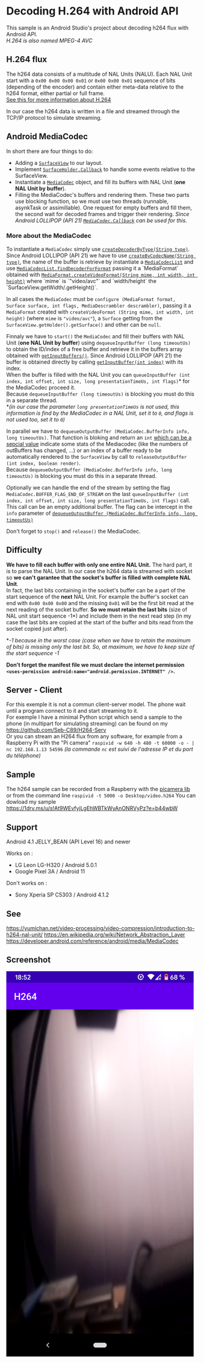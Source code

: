 # Decoding H.264 with Android API

This sample is an Android Studio's project about decoding h264 flux with Android API.\
*H.264 is also named MPEG-4 AVC*

## H.264 flux

The h264 data consists of a multitude of NAL Units (NALU). Each NAL Unit start with a `0x00 0x00 0x00 0x01` or `0x00 0x00 0x01` sequence of bits (depending of the encoder) and contain either meta-data relative to the h264 format, either partial or full frame.\
[See this for more information about H.264](https://yumichan.net/video-processing/video-compression/introduction-to-h264-nal-unit/)

In our case the h264 data is written in a file and streamed through the TCP/IP protocol to simulate streaming.

## Android MediaCodec

In short there are four things to do:

- Adding a [`SurfaceView`](https://developer.android.com/reference/android/view/SurfaceView) to our layout.
- Implement [`SurfaceHolder.Callback`](https://developer.android.com/reference/android/view/SurfaceHolder.Callback) to handle some events relative to the SurfaceView.
- Instantiate a [`MediaCodec`](https://developer.android.com/reference/android/media/MediaCodec) object, and fill its buffers with NAL Unit (**one NAL Unit by buffer**).
- Filling the MediaCodec's buffers and rendering them. These two parts use blocking function, so we must use two threads (runnable, asynkTask or assimillable). One request for empty buffers and fill them, the second wait for decoded frames and trigger their rendering. *Since Android LOLLIPOP (API 21) [`MediaCodec.Callback`](https://developer.android.com/reference/android/media/MediaCodec.Callback) can be used for this.*

### More about the MediaCodec

To instantiate a `MediaCodec` simply use [`createDecoderByType(String type)`](https://developer.android.com/reference/android/media/MediaCodec#createDecoderByType(java.lang.String)). Since Android LOLLIPOP (API 21) we have to use [`createByCodecName(String type)`](https://developer.android.com/reference/android/media/MediaCodec#createByCodecName(java.lang.String)), the name of the buffer is retrieve by instantiate a [`MediaCodecList`](https://developer.android.com/reference/android/media/MediaCodecList) and use [`MediaCodecList.findDecoderForFormat`](https://developer.android.com/reference/android/media/MediaCodecList#findDecoderForFormat(android.media.MediaFormat)) passing it a `MediaFormat` obtained with [`MediaFormat.createVideoFormat(String mime, int width, int height)`](https://developer.android.com/reference/android/media/MediaFormat#createVideoFormat(java.lang.String,%20int,%20int)) where `mime` is `"video/avc"` and `width/height` the `SurfaceView.getWidth/.getHeight()`.

In all cases the `MediaCodec` must be `configure (MediaFormat format, Surface surface, int flags, MediaDescrambler descrambler)`, passing it a `MediaFormat` created with `createVideoFormat (String mime, int width, int height)` (where `mime` is `"video/avc"`), a `Surface` getting from the `SurfaceView.getHolder().getSurface()` and other can be `null`.

Finnaly we have to `start()` the `MediaCodec` and fill their buffers with NAL Unit (**one NAL Unit by buffer**) using `dequeueInputBuffer (long timeoutUs)` to obtain the ID/index of a free buffer and retrieve it in the buffers array obtained with [`getInputBuffers()`](https://developer.android.com/reference/android/media/MediaCodec#getInputBuffers()). Since Android LOLLIPOP (API 21) the buffer is obtained directly by calling [`getInputBuffer(int index)`](https://developer.android.com/reference/android/media/MediaCodec#getInputBuffer(int)) with its index.\
When the buffer is filled with the NAL Unit you can `queueInputBuffer (int index, int offset, int size, long presentationTimeUs, int flags)`\* for the MediaCodec proceed it.\
Because `dequeueInputBuffer (long timeoutUs)` is blocking you must do this in a separate thread.\
\**(in our case the parameter `long presentationTimeUs` is not used, this information is find by the MediaCodec in a NAL Unit, set it to `0`, and flags is not used too, set it to `0`)*

In parallel we have to `dequeueOutputBuffer (MediaCodec.BufferInfo info, long timeoutUs)`. That function is bloking and return an `int` [which can be a sepcial value](https://developer.android.com/reference/android/media/MediaCodec#dequeueOutputBuffer(android.media.MediaCodec.BufferInfo,%20long)) indicate some stats of the Mediacodec (like the numbers of outBuffers has changed, ...) or an index of a buffer ready to be automatically rendered to the `SurfaceView` by call to `releaseOutputBuffer (int index, boolean render)`.\
Because `dequeueOutputBuffer (MediaCodec.BufferInfo info, long timeoutUs)` is blocking you must do this in a separate thread.

Optionally we can handle the end of the stream by setting the flag `MediaCodec.BUFFER_FLAG_END_OF_STREAM` on the last `queueInputBuffer (int index, int offset, int size, long presentationTimeUs, int flags)` call. This call can be an empty additional buffer. The flag can be intercept in the `info` parameter of [`dequeueOutputBuffer (MediaCodec.BufferInfo info, long timeoutUs)`](https://developer.android.com/reference/android/media/MediaCodec#dequeueOutputBuffer(android.media.MediaCodec.BufferInfo,%20long))

Don't forget to `stop()` and `release()` the MediaCodec.

## Difficulty

**We have to fill each buffer with only one entire NAL Unit.**
The hard part, it is to parse the NAL Unit. In our case the h264 data is streamed with socket so **we can't garantee that the socket's buffer is filled with complete NAL Unit**.\
In fact, the last bits containing in the socket's buffer can be a part of the start sequence of the **next** NAL Unit. For example the buffer's socket can end with `0x00 0x00 0x00` and the missing `0x01` will be the first bit read at the next reading of the socket buffer. **So we must retain the last bits** (size of NAL unit start sequence -1\*) and include them in the next read step (in my case the last bits are copied at the start of the buffer and bits read from the socket copied just after).

\**-1 because in the worst case (case when we have to retain the maximum of bits) is missing only the last bit. So, at maximum, we have to keep size of the start sequence -1*

**Don't forget the manifest file we must declare the internet permission `<uses-permission android:name="android.permission.INTERNET" />`.**

## Server - Client

For this exemple it is not a commun client-server model. The phone wait until a program connect to it and start streaming to it.\
For exemple I have a minimal Python script which send a sample to the phone (in multipart for simulating streaming) can be found on my <https://github.com/Seb-C89/H264-Serv>\
Or you can stream an H264 flux from any software, for example from a Raspberry Pi with the "Pi camera" `raspivid -w 640 -h 480 -t 60000 -o - | nc 192.168.1.13 54596` *(la commande `nc` est suivi de l'adresse IP et du port du téléphone)*

## Sample

The h264 sample can be recorded from a Raspberry with the [picamera lib](https://picamera.readthedocs.io/en/release-1.13/) or from the command line `raspivid -t 5000 -o Desktop/video.h264`
You can dowload my sample <https://1drv.ms/u/s!At9WEvfyjLgEhWBTkWyAnONRVyPz?e=b44wbW>

## Support

Android 4.1 JELLY_BEAN (API Level 16) and newer

Works on :

- LG Leon LG-H320 / Android 5.0.1
- Google Pixel 3A / Android 11

Don't works on :

- Sony Xperia SP C5303 / Android 4.1.2

## See

<https://yumichan.net/video-processing/video-compression/introduction-to-h264-nal-unit/>
<https://en.wikipedia.org/wiki/Network_Abstraction_Layer>
<https://developer.android.com/reference/android/media/MediaCodec>

## Screenshot

![screenshot](screen.png)
